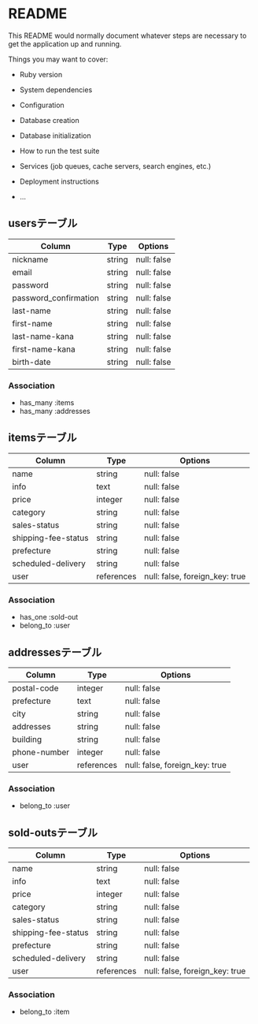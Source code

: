 # README

This README would normally document whatever steps are necessary to get the
application up and running.

Things you may want to cover:

* Ruby version

* System dependencies

* Configuration

* Database creation

* Database initialization

* How to run the test suite

* Services (job queues, cache servers, search engines, etc.)

* Deployment instructions

* ...




## usersテーブル

| Column                 | Type   | Options     |
| -----------------------| ------ | ------------|
| nickname               | string | null: false |
| email                  | string | null: false |
| password               | string | null: false |
| password_confirmation  | string | null: false |
| last-name              | string | null: false |
| first-name             | string | null: false |
| last-name-kana         | string | null: false |
| first-name-kana        | string | null: false |
| birth-date             | string | null: false |

### Association
- has_many :items
- has_many :addresses
 


 ## itemsテーブル

| Column                 | Type          | Options                       |
| -----------------------| --------------| ------------------------------|
| name                   | string        | null: false                   |
| info                   | text          | null: false                   |
| price                  | integer       | null: false                   |
| category               | string        | null: false                   |  
| sales-status           | string        | null: false                   |  
| shipping-fee-status    | string        | null: false                   | 
| prefecture             | string        | null: false                   | 
| scheduled-delivery     | string        | null: false                   |
| user                   | references    | null: false, foreign_key: true|


### Association
- has_one :sold-out
- belong_to :user

<!-- イメージはアクティブイメージで作成 -->


## addressesテーブル

| Column          | Type       | Options                         |
| ----------------| -----------| --------------------------------|
| postal-code     | integer    | null: false                     |
| prefecture      | text       | null: false                     |
| city            | string     | null: false                     |
| addresses       | string     | null: false                     |
| building        | string     | null: false                     | 
| phone-number    | integer    | null: false                     |
| user            | references | null: false, foreign_key: true  |



### Association
- belong_to :user

## sold-outsテーブル


| Column                 | Type          | Options                       |
| -----------------------| --------------| ------------------------------|
| name                   | string        | null: false                   |
| info                   | text          | null: false                   |
| price                  | integer       | null: false                   |
| category               | string        | null: false                   |  
| sales-status           | string        | null: false                   |  
| shipping-fee-status    | string        | null: false                   | 
| prefecture             | string        | null: false                   | 
| scheduled-delivery     | string        | null: false                   |
| user                   | references    | null: false, foreign_key: true|


### Association
- belong_to :item

